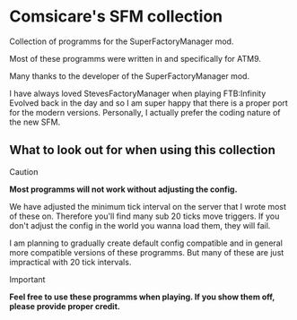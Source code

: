 # Comsicare's SFM collection
Collection of programms for the SuperFactoryManager mod. 

Most of these programms were written in and specifically for ATM9. 

Many thanks to the developer of the SuperFactoryManager mod. 

I have always loved StevesFactoryManager when playing FTB:Infinity Evolved back in the day and so I am super happy that there is a proper port for the modern versions. 
Personally, I actually prefer the coding nature of the new SFM.


## What to look out for when using this collection

> [!CAUTION]
> **Most programms will not work without adjusting the config.** 

We have adjusted the minimum tick interval on the server that I wrote most of these on. Therefore you'll find many sub 20 ticks move triggers. If you don't adjust the config in the world you wanna load them, they will fail. 

I am planning to gradually create default config compatible and in general more compatible versions of these programms. But many of these are just impractical with 20 tick intervals. 




> [!IMPORTANT]
> **Feel free to use these programms when playing. If you show them off, please provide proper credit.** 
